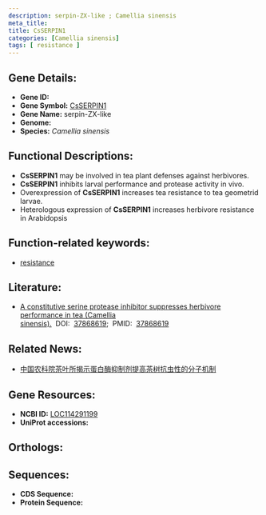 ```yaml
---
description: serpin-ZX-like ; Camellia sinensis
meta_title:
title: CsSERPIN1
categories: [Camellia sinensis]
tags: [ resistance ]
---
```


## Gene Details:
- **Gene ID:** []()
- **Gene Symbol:** <u>CsSERPIN1</u>
- **Gene Name:** serpin-ZX-like
- **Genome:** 
- **Species:** *Camellia sinensis*

## Functional Descriptions:
   - **CsSERPIN1** may be involved in tea plant defenses against herbivores.
   - **CsSERPIN1** inhibits larval performance and protease activity in vivo.
   - Overexpression of **CsSERPIN1** increases tea resistance to tea geometrid larvae.
   - Heterologous expression of **CsSERPIN1** increases herbivore resistance in Arabidopsis

## Function-related keywords:
   - [resistance](/tags/resistance/)

## Literature:
   - [A constitutive serine protease inhibitor suppresses herbivore performance in tea (Camellia sinensis).](https://www.doi.org/37868619)&nbsp;&nbsp;DOI:&nbsp;&nbsp;[37868619](https://www.doi.org/37868619);&nbsp;&nbsp;PMID:&nbsp;&nbsp;[37868619](https://pubmed.ncbi.nlm.nih.gov/37868619/)

## Related News:
   - [中国农科院茶叶所揭示蛋白酶抑制剂提高茶树抗虫性的分子机制](https://mp.weixin.qq.com/s?__biz=MzU3ODY3MDM0NA==&mid=2247530307&idx=2&sn=533249f396b4cb84854f497bd2244067&chksm=8833f8763f0fa3de0d02efb3a1747878f9efdf5fc5a0a517c92fb300643b7d553ad5c149b7f1&scene=27#wechat_redirect)

## Gene Resources:
- **NCBI ID:**  [LOC114291199](https://www.ncbi.nlm.nih.gov/search/all/?term=LOC114291199)
- **UniProt accessions:**  [](https://www.uniprot.org/uniprotkb//entry)

## Orthologs:

## Sequences:
- **CDS Sequence:**
- **Protein Sequence:**
